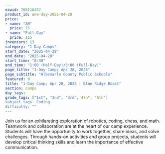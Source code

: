 ```yaml
---
ecwid: 708116357
product_id: one-day-2025-04-28
price:
- name: "AM"
  price: 75
- name: "Full-Day"
  price: 115
inventory: 13
category: "1-Day Camps"
start_date: "2025-04-28"
end_date: "2025-04-28"
start_time: "8:30"
end_time: "1:00 (Half-Day)/5:00 (Full-Day)"
page_title: "1-Day Camp; Apr 28, 2025"
page_subtitle: "Albemarle County Public Schools"
featured: 0
title: "1-Day Camp; Apr 28, 2025 | Blue Ridge Boost"
section: camps
day_tags: 
grade_tags: ["1st", "2nd", "3rd", 4th", "5th"]
subject_tags: Coding
difficulty: ""
---
```

Join us for an exhilarating exploration of robotics, coding, chess, and math. Teamwork and collaboration are at the heart of our camp experience. Students will have the opportunity to work together, share ideas, and solve challenges. Through hands-on activities and group projects, students will develop critical thinking skills and learn the importance of effective communication.
